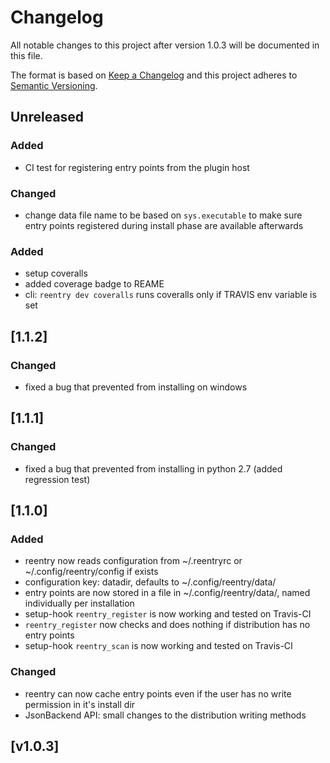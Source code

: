 # Changelog
All notable changes to this project after version 1.0.3 will be documented in this file.

The format is based on [Keep a Changelog](http://keepachangelog.com/en/1.0.0/)
and this project adheres to [Semantic Versioning](http://semver.org/spec/v2.0.0.html).

## Unreleased

### Added
 - CI test for registering entry points from the plugin host

### Changed
 - change data file name to be based on `sys.executable` to make sure entry points registered during install phase are available afterwards
 

### Added
 - setup coveralls
 - added coverage badge to REAME
 - cli: `reentry dev coveralls` runs coveralls only if TRAVIS env variable is set

## [1.1.2]

### Changed
 - fixed a bug that prevented from installing on windows

## [1.1.1]

### Changed
 - fixed a bug that prevented from installing in python 2.7 (added regression test)

## [1.1.0]

### Added
 - reentry now reads configuration from ~/.reentryrc or ~/.config/reentry/config if exists
 - configuration key: datadir, defaults to ~/.config/reentry/data/
 - entry points are now stored in a file in ~/.config/reentry/data/, named individually per installation
 - setup-hook `reentry_register` is now working and tested on Travis-CI
 - `reentry_register` now checks and does nothing if distribution has no entry points
 - setup-hook `reentry_scan` is now working and tested on Travis-CI

### Changed
 - reentry can now cache entry points even if the user has no write permission in it's install dir
 - JsonBackend API: small changes to the distribution writing methods

 ## [v1.0.3]
